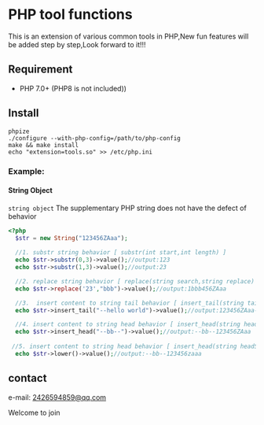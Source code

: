 # PHP tool functions  
This is an extension of various common tools in PHP,New fun features will be added step by step,Look forward to it!!!

## Requirement
- PHP 7.0+  (PHP8 is not included))

## Install
```shell
phpize
./configure --with-php-config=/path/to/php-config 
make && make install
echo "extension=tools.so" >> /etc/php.ini
```
### Example: 

#### String Object 

`string object` The supplementary PHP string does not have the defect of behavior  

```php
<?php
  $str = new String("123456ZAaa");
    
  //1. substr string behavior [ substr(int start,int length) ] 
  echo $str->substr(0,3)->value();//output:123
  echo $str->substr(1,3)->value();//output:23

  //2. replace string behavior [ replace(string search,string replace) ] 
  echo $str->replace('23',"bbb")->value();//output:1bbb456ZAaa

  //3.  insert content to string tail behavior [ insert_tail(string tailString) ] 
  echo $str->insert_tail("--hello world")->value();//output:123456ZAaa--hello world

  //4. insert content to string head behavior [ insert_head(string headString) ]
  echo $str->insert_head("--bb--")->value();//output:--bb--123456ZAaa
  
 //5. insert content to string head behavior [ insert_head(string headString) ]
  echo $str->lower()->value();//output:--bb--123456zaaa
```

## contact
e-mail: 2426594859@qq.com 

Welcome to join